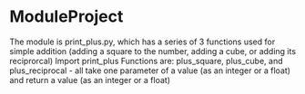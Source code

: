 # ModuleProject

The module is print_plus.py, which has a series of 3 functions used for simple addition (adding a square to the number, adding a cube, or adding its reciprorcal)
Import print_plus
Functions are: plus_square, plus_cube, and plus_reciprocal - all take one parameter of a value (as an integer or a float) and return a value (as an integer or a float)


